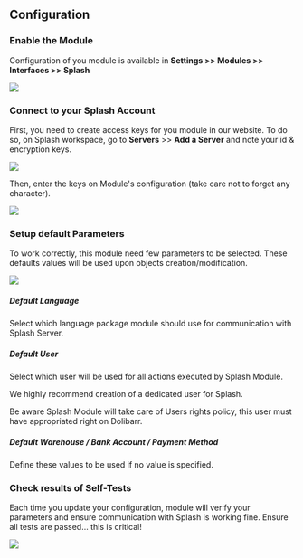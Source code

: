 
## Configuration

### Enable the Module 
Configuration of you module is available in **Settings >> Modules >> Interfaces >> Splash** 

![](https://raw.githubusercontent.com/SplashSync/Dolibarr/splash/mkdocs/img/screenshot_1.png)


### Connect to your Splash Account

First, you need to create access keys for you module in our website. To do so, on Splash workspace, go to **Servers** >> **Add a Server** and note your id & encryption keys. 

![](https://raw.githubusercontent.com/SplashSync/Dolibarr/splash/mkdocs/img/screenshot_2.png)

Then, enter the keys on Module's configuration (take care not to forget any character). 

![](https://raw.githubusercontent.com/SplashSync/Dolibarr/splash/mkdocs/img/screenshot_3.png)

### Setup default Parameters

To work correctly, this module need few parameters to be selected. These defaults values will be used upon objects creation/modification.

![](https://raw.githubusercontent.com/SplashSync/Dolibarr/splash/mkdocs/img/screenshot_4.png)

##### Default Language

Select which language package module should use for communication with Splash Server.

##### Default User

Select which user will be used for all actions executed by Splash Module. 

We highly recommend creation of a dedicated user for Splash. 

Be aware Splash Module will take care of Users rights policy, this user must have appropriated right on Dolibarr.

##### Default Warehouse / Bank Account / Payment Method
Define these values to be used if no value is specified. 

### Check results of Self-Tests

Each time you update your configuration, module will verify your parameters and ensure communication with Splash is working fine. 
Ensure all tests are passed... this is critical!

![](https://raw.githubusercontent.com/SplashSync/Dolibarr/splash/mkdocs/img/screenshot_5.png)
